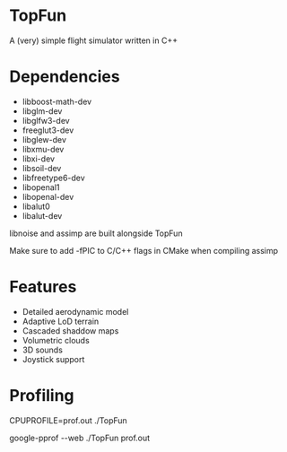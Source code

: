 # TopFun

A (very) simple flight simulator written in C++

# Dependencies

* libboost-math-dev
* libglm-dev
* libglfw3-dev
* freeglut3-dev
* libglew-dev
* libxmu-dev
* libxi-dev
* libsoil-dev
* libfreetype6-dev
* libopenal1
* libopenal-dev
* libalut0
* libalut-dev

libnoise and assimp are built alongside TopFun

Make sure to add -fPIC to C/C++ flags in CMake when compiling assimp

# Features

* Detailed aerodynamic model
* Adaptive LoD terrain
* Cascaded shaddow maps
* Volumetric clouds
* 3D sounds
* Joystick support

# Profiling

CPUPROFILE=prof.out ./TopFun

google-pprof --web ./TopFun prof.out
